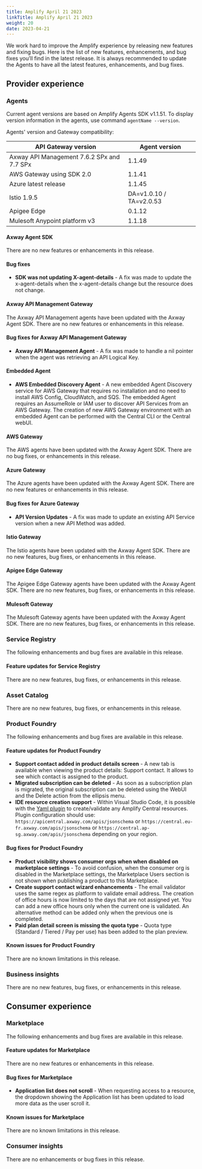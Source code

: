 ```yaml
---
title: Amplify April 21 2023
linkTitle: Amplify April 21 2023
weight: 20
date: 2023-04-21
---
```

We work hard to improve the Amplify experience by releasing new features and fixing bugs. Here is the list of new features, enhancements, and bug fixes you’ll find in the latest release.  It is always recommended to update the Agents to have all the latest features, enhancements, and bug fixes.

## Provider experience

### Agents

Current agent versions are based on Amplify Agents SDK v1.1.51. To display version information in the agents, use command `agentName --version`.

Agents' version and Gateway compatibility:

| API Gateway version                        | Agent version           |
|--------------------------------------------|-------------------------|
| Axway API Management 7.6.2 SPx and 7.7 SPx | 1.1.49                  |
| AWS Gateway using SDK 2.0                  | 1.1.41                  |
| Azure latest release                       | 1.1.45                  |
| Istio 1.9.5                                | DA=v1.0.10 / TA=v2.0.53 |
| Apigee Edge                                | 0.1.12                  |
| Mulesoft Anypoint platform v3              | 1.1.18                  |

#### Axway Agent SDK

There are no new features or enhancements in this release.

#### Bug fixes

* **SDK was not updating X-agent-details** -  A fix was made to update the x-agent-details when the x-agent-details change but the resource does not change.

#### Axway API Management Gateway

The Axway API Management agents have been updated with the Axway Agent SDK. There are no new features or enhancements in this release.

#### Bug fixes for Axway API Management Gateway

* **Axway API Management Agent** -  A fix was made to handle a nil pointer when the agent was retrieving an API Logical Key.

#### Embedded Agent

* **AWS Embedded Discovery Agent** -  A new embedded Agent Discovery service for AWS Gateway that requires no installation and no need to install AWS Config, CloudWatch, and SQS.  The embedded Agent requires an AssumeRole or IAM user to discover API Services from an AWS Gateway.  The creation of new AWS Gateway environment with an embedded Agent can be performed with the Central CLI or the Central webUI.

#### AWS Gateway

The AWS agents have been updated with the Axway Agent SDK. There are no bug fixes, or enhancements in this release.

#### Azure Gateway

The Azure agents have been updated with the Axway Agent SDK. There are no new features or enhancements in this release.

#### Bug fixes for Azure Gateway

* **API Version Updates** - A fix was made to update an existing API Service version when a new API Method was added.

#### Istio Gateway

The Istio agents have been updated with the Axway Agent SDK.  There are no new features, bug fixes, or enhancements in this release.

#### Apigee Edge Gateway

The Apigee Edge Gateway agents have been updated with the Axway Agent SDK.  There are no new features, bug fixes, or enhancements in this release.

#### Mulesoft Gateway

The Mulesoft Gateway agents have been updated with the Axway Agent SDK.  There are no new features, bug fixes, or enhancements in this release.

### Service Registry

The following enhancements and bug fixes are available in this release.

#### Feature updates for Service Registry

There are no new features, bug fixes, or enhancements in this release.

### Asset Catalog

There are no new features, bug fixes, or enhancements in this release.

### Product Foundry

The following enhancements and bug fixes are available in this release.

#### Feature updates for Product Foundry

* **Support contact added in product details screen** - A new tab is available when viewing the product details: Support contact. It allows to see which contact is assigned to the product.
* **Migrated subscription can be deleted** - As soon as a subscription plan is migrated, the original subscription can be deleted using the WebUI and the Delete action from the ellipsis menu.
* **IDE resource creation support** - Within Visual Studio Code, it is possible with the [Yaml plugin](https://marketplace.visualstudio.com/items?itemName=redhat.vscode-yaml&ssr=false#overview) to create/validate any Amplify Central resources. Plugin configuration should use: `https://apicentral.axway.com/apis/jsonschema` or `https://central.eu-fr.axway.com/apis/jsonschema` or `https://central.ap-sg.axway.com/apis/jsonschema` depending on your region.

#### Bug fixes for Product Foundry

* **Product visibility shows consumer orgs when when disabled on marketplace settings** - To avoid confusion, when the consumer org is disabled in the Marketplace settings, the Marketplace Users section is not shown when publishing a product to this Marketplace.
* **Create support contact wizard enhancements** - The email validator uses the same regex as platform to validate email address. The creation of office hours is now limited to the days that are not assigned yet. You can add a new office hours only when the current one is validated. An alternative method can be added only when the previous one is completed.
* **Paid plan detail screen is missing the quota type** - Quota type (Standard / Tiered / Pay per use) has been added to the plan preview.

#### Known issues for Product Foundry

There are no known limitations in this release.

### Business insights

There are no new features, bug fixes, or enhancements in this release.

## Consumer experience

### Marketplace

The following enhancements and bug fixes are available in this release.

#### Feature updates for Marketplace

There are no new features or enhancements in this release.

#### Bug fixes for Marketplace

* **Application list does not scroll** - When requesting access to a resource, the dropdown showing the Application list has been updated to load more data as the user scroll it.

#### Known issues for Marketplace

There are no known limitations in this release.

### Consumer insights

There are no enhancements or bug fixes in this release.
